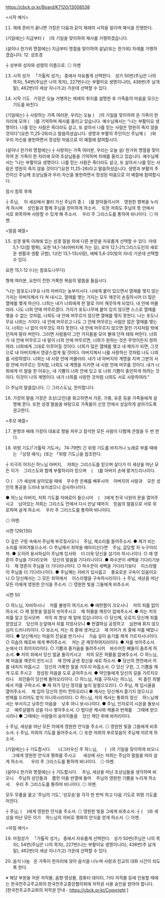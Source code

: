 https://cbck.or.kr/Board/K7120/13008538

<시작 예식>

11. 제례 준비가 끝나면 가장은 다음과 같이 제례의 시작을 알리며 예식을 진행한다.

(기일에는)
지금부터 (    )의 기일을 맞이하여 제사를 거행하겠습니다.

(설이나 한가위 명절에는)
지금부터 명절을 맞이하여 설날(또는 한가위) 차례를 거행하겠습니다.
12. 성호경

┼ 성부와 성자와 성령의 이름으로.
◎ 아멘

13. 시작 성가
  「가톨릭 성가」 중에서 자유롭게 선택한다.
  성가 50번(주님은 나의 목자), 54번(주님은 나의 목자), 227번(나는 부활이요 생명이니라), 436번(주 날개 밑), 462번(이 세상 지나가고) 가운데 선택할 수 있다.

14. 시작 기도
  가장은 오늘 거행하는 제례의 취지를 설명한 후 가족들의 마음을 모으는 기도를 바친다.

(기일에는)
┼ 사랑하는 가족 여러분,
우리는 오늘 (    )의 기일을 맞이하여
온 가족이 한 자리에 모여 (    )를 기억하며 제사를 올리고 있습니다.
예수님께서는 “나는 부활이요 생명이다. 나를 믿는 사람은 죽더라도 살고, 또 살아서 나를 믿는 사람은 영원히 죽지 않을 것이다”(요한 11,25-26)라고 말씀하셨습니다.
생명과 부활의 주인이신 주님께 (    )와 우리 자신을 봉헌하면서 정성된 마음으로 이 예절에 참여합시다.

(설이나 한가위 명절에는)
┼ 사랑하는 가족 여러분,
우리는 오늘 설/ 한가위 명절을 맞이하여
온 가족이 한 자리에 모여 조상님들을 기억하며 차례를 올리고 있습니다.
예수님께서는 “나는 부활이요 생명이다. 나를 믿는 사람은 죽더라도 살고, 또 살아서 나를 믿는 사람은 영원히 죽지 않을 것이다”(요한 11,25-26)라고 말씀하셨습니다.
생명과 부활의 주인이신 주님께 조상님들과 우리 자신을 봉헌하면서 정성된 마음으로 이 예절에 참여합시다.

잠시 침묵 후에

┼ 주님,
   이 세상에서 불러 가신 주님의 종 (    )를 받아들이시어
   영원한 행복을 누리게 하시며
   성인들과 함께 주님을 찬미하게 하소서.
   또한 저희도 주님의 뜻 안에서
   서로 화목하며 사랑할 수 있게 해 주소서.
   우리 주 그리스도를 통하여 비나이다.
◎ 아멘.

<말씀 예절>

15. 성경 봉독
아래에 있는 성경 말씀 외에 다른 본문을 자유롭게 선택할 수 있다.
마태 5,1-12(참 행복), 요한 14,1-14(아버지께 가는 길), 로마 12,1-21(그리스도인의 새로운 생활과 생활 규범), 1코린 13,1-13(사랑), 에페 5,6-20(빛의 자녀) 가운데 선택할 수 있다.

요한 15,1-12 (나는 참포도나무다)

형제 여러분, 요한이 전한 거룩한 복음의 말씀을 들읍시다.

“나는 참포도나무요 나의 아버지는 농부이시다. 나에게 붙어 있으면서 열매를 맺지 않는 가지는 아버지께서 다 쳐 내시고, 열매를 맺는 가지는 모두 깨끗이 손질하시어 더 많은 열매를 맺게 하신다. 너희는 내가 너희에게 한 말로 이미 깨끗하게 되었다. 내 안에 머물러라. 나도 너희 안에 머무르겠다. 가지가 포도나무에 붙어 있지 않으면 스스로 열매를 맺을 수 없는 것처럼, 너희도 내 안에 머무르지 않으면 열매를 맺지 못한다. 나는 포도나무요 너희는 가지다. 내 안에 머무르고 나도 그 안에 머무르는 사람은 많은 열매를 맺는다. 너희는 나 없이 아무것도 하지 못한다. 내 안에 머무르지 않으면 잘린 가지처럼 밖에 던져져 말라 버린다. 그러면 사람들이 그런 가지들을 모아 불에 던져 태워 버린다. 너희가 내 안에 머무르고 내 말이 너희 안에 머무르면, 너희가 원하는 것은 무엇이든지 청하여라. 너희에게 그대로 이루어질 것이다. 너희가 많은 열매를 맺고 내 제자가 되면, 그것으로 내 아버지께서 영광스럽게 될 것이다. 아버지께서 나를 사랑하신 것처럼 나도 너희를 사랑하였다. 너희는 내 사랑 안에 머물러라. 내가 내 아버지의 계명을 지켜 그분의 사랑 안에 머무르는 것처럼, 너희도 내 계명을 지키면 내 사랑 안에 머무를 것이다. 내가 너희에게 이 말을 한 이유는, 내 기쁨이 너희 안에 있고 또 너희 기쁨이 충만하게 하려는 것이다. 이것이 나의 계명이다. 내가 너희를 사랑한 것처럼 너희도 서로 사랑하여라.”

○ 주님의 말씀입니다.
◎ 그리스도님, 찬미합니다.

16. 가장의 말씀
가장은 조상(고인)을 회고하면서 가훈, 가풍, 유훈 등을 가족들에게 설명해 준다. 또한 성경 말씀을 바탕으로 가족들이 신앙 안에서 성실하게 살아가도록 권고한다.


<추모 예절>

17. 분향과 배례
가장이 대표로 향을 피우고 참석한 모든 사람이 다함께 큰절을 두 번 한다.


18. 위령 기도(「가톨릭 기도서」 74-79면)
긴 위령 기도를 바치거나 노래로 부를 때에는 「상장 예식」(또는 「위령 기도」)을 참조한다.

┼ 지극히 어지신 하느님 아버지,
   저희는 그리스도를 믿으며 살다가 이 세상을 떠난 모든 이가
   그리스도와 함께 부활하리라 믿으며
   (    )를 아버지 손에 맡겨드리나이다.

○ (    )가 세상에 살아있을 때에
   무수한 은혜를 베푸시어
   아버지의 사랑과
   모든 성인의 통공을 드러내 보이셨으니 감사하나이다.

● 하느님 아버지, 저희 기도를 자애로이 들으시어
   (    )에게 천국 낙원의 문을 열어주시고
   남아있는 저희는 그리스도 안에서 다시 만날 때까지
   믿음의 말씀으로 서로 위로하며 살게 하소서.
   우리 주 그리스도를 통하여 비나이다.

◎ 아멘.

시편 129(130)

○ 깊은 구렁 속에서 주님께 부르짖사오니
   주님, 제소리를 들어주소서.
● 제가 비는 소리를 귀여겨들으소서.
○ 주님께서 죄악을 헤아리신다면
   주님, 감당할 자 누구이리까.
● 오히려 용서하심이 주님께 있사와
   더 더욱 당신을 섬기라 하시나이다.
○ 제 영혼이 주님을 기다리오며
   당신의 말씀을 기다리나이다.
● 파수꾼이 새벽을 기다리기보다
   제 영혼이 주님을 더 기다리나이다.
○ 파수꾼이 새벽을 기다리기보다
   이스라엘이 주님을 더 기다리나이다.
● 주님께는 자비가 있사옵고
   풍요로운 구속이 있음이오니
○ 당신께서는 그 모든 죄악에서
   이스라엘을 구속하시리이다.
┼ 주님, 세상을 떠난 모든 이에게 영원한 안식을 주소서.
◎ 영원한 빛을 그들에게 비추소서.

시편 50

○ 하느님, 자비하시니
   저를 불쌍히 여기소서.
● 애련함이 크오시니
   저의 죄를 없이하소서.
○ 제 잘못을 말끔히 씻어주시고
   제 허물을 깨끗이 없애주소서.
● 저는 저의 죄를 알고 있사오며
   저의 죄 항상 제 앞에 있삽나이다.
○ 당신께, 오로지 당신께 죄를 얻었삽고
   당신의 눈앞에서 죄를 지었사오니
● 판결하심 공정하고
   심판에 휘지 않으심이 드러나리이다.
○ 보소서, 저는 죄 중에 생겨났고
   제 어미가 죄 중에 저를 배었나이다.
● 당신께서는 마음의 진실을 반기시니
   가슴 깊이 슬기를 제게 가르치시나이다.
○ 히솝의 채로써 제게 뿌려주소서.
   저는 곧 깨끗하여지리이다.
● 저를 씻어주소서.
   눈에서 더 희어지리이다.
○ 기쁨과 즐거움을 돌려주시어
   바수어진 뼈들이 춤추게 하소서.
● 저의 죄에서 당신 얼굴 돌이키시고
   저의 모든 허물을 없애주소서.
○ 하느님, 제 마음을 깨끗이 만드시고
   제 안에 굳센 정신을 새로 하소서.
● 당신의 면전에서 저를 내치지 마옵시고
   당신의 거룩한 얼을 거두지 마옵소서.
○ 당신 구원, 그 기쁨을 제게 도로 주시고
   정성된 마음을 도로 굳혀주소서.
● 악인들에게 당신의 길을 가르치오리니
   죄인들이 당신께 돌아오리이다.
○ 하느님, 저를 구하시는 하느님,
   피 흘린 죄벌에서 저를 구하소서.
● 제 혀가 당신 정의를 높이 일컬으오리다.
○ 주님, 제 입시울을 열어주소서.
   제 입이 당신의 찬미 전하오리니
● 제사는 당신께서 즐기지 않으시고
   번제를 드리어도 받지 아니하시리이다.
○ 하느님, 저의 제사는 통회의 정신
   하느님께서는 부서지고 낮추인 마음을
   낮추 아니 보시나이다.
● 주님, 인자로이 시온을 돌보시고
   예루살렘의 성을 다시 쌓아주소서.
○ 법다운 제사와 제물과 번제를
   그때에 받으시리니
● 그때에는 사람들이 송아지들을
   당신 제단 위에 바치리이다.

┼ 주님, 세상을 떠난 모든 이에게 영원한 안식을 주소서.
◎ 영원한 빛을 그들에게 비추소서.
┼ 주님, 저희의 기도를 들어주소서.
◎ 또한 저희의 부르짖음이 주님께 이르게 하소서.

(기일에는)
┼ 기도합시다.
     너그러우신 주 하느님,
     (   )의 기일을 맞이하여 비오니
     그에게 영원한 안식과 평화를 주시고
     세상에 사는 저희는 주님의 말씀을 따라 살게 하소서.
     우리 주 그리스도를 통하여 비나이다.
  ◎ 아멘.

(설이나 한가위 명절에는)
┼ 기도합시다.
   주님, 세상을 떠난 조상님들을 생각하며 비오니
   주님의 성인들과
   뽑힌 이들 반열에 들어
   주님의 영원한 기쁨을 누리게 하소서.
   우리 주 그리스도를 통하여 비나이다.
◎ 아멘.

모두 무릎을 꿇고 ‘주님의 기도’, ‘성모송’을 각각 한 번씩 하고 다음 기도로 위령 기도를 마친다.

┼ 주님, (    )에게 영원한 안식을 주소서.
◎ 영원한 빛을 그에게 비추소서.
┼ (    )와 세상을 떠난 모든 이가
   하느님의 자비로 평화의 안식을 얻게 하소서.
◎ 아멘.

<마침 예식>

19. 마침성가
  「가톨릭 성가」 중에서 자유롭게 선택한다.
  성가 50번(주님은 나의 목자), 54번(주님은 나의 목자), 227번(나는 부활이요 생명이니라), 436번(주 날개 밑), 462번(이 세상 지나가고) 가운데 선택할 수 있다.


20. 음식 나눔
  온 가족이 한자리에 앉아 음식을 나누며 사랑과 친교의 대화 시간이 되도록 한다.


※ 해당 부분을 어문 저작물, 음향·영상물, 컴퓨터 데이터, 기타 저작물 등에 인용할 때에는 한국천주교주교회의·한국천주교중앙협의회에 저작권 사용 승인을 받아야 합니다.
[한국천주교주교회의 저작권 안내 - https://cbck.or.kr/Copyright ]